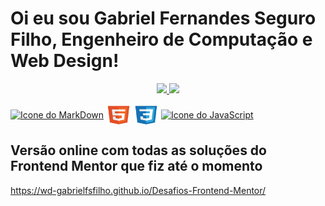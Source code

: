 # Oi eu sou Gabriel Fernandes Seguro Filho, Engenheiro de Computação e Web Design!
<div align="center">
  <a href="https://github.com/wd-gabrielfsfilho">
  <img height="180em" src="https://github-readme-stats.vercel.app/api?username=wd-gabrielfsfilho&show_icons=true&theme=dracula&include_all_commits=true&count_private=true"/>
  <img height="180em" src="https://github-readme-stats.vercel.app/api/top-langs/?username=wd-gabrielfsfilho&layout=compact&langs_count=7&theme=dracula"/>
</div>
  
<div style="display: inline_block"><br>
  <a href="https://docs.pipz.com/central-de-ajuda/learning-center/guia-basico-de-markdown#open" target="_blank"><img align="center" alt="Icone do MarkDown" height="30" width="40" src="https://cdn.icon-icons.com/icons2/1524/PNG/512/markdown_106519.png"></a>
  <a href="https://www.w3schools.com/html/default.asp" target="_blank"><img align="center" alt="Icone do HTML5" height="30" width="40" src="https://raw.githubusercontent.com/devicons/devicon/master/icons/html5/html5-original.svg"></a>
  <a href="https://www.w3schools.com/css/default.asp" target="_blank"><img align="center" alt="Icone do CSS3" height="30" width="40" src="https://raw.githubusercontent.com/devicons/devicon/master/icons/css3/css3-original.svg"></a>
  <a href="https://www.w3schools.com/js/default.asp" target="_blank"><img align="center" alt="Icone do JavaScript" height="30" width="40" src="https://cdn.icon-icons.com/icons2/2108/PNG/512/javascript_icon_130900.png"></a>
</div>

## Versão online com todas as soluções do Frontend Mentor que fiz até o momento
<a href="https://wd-gabrielfsfilho.github.io/Desafios-Frontend-Mentor/" target="_blank">https://wd-gabrielfsfilho.github.io/Desafios-Frontend-Mentor/</a>
